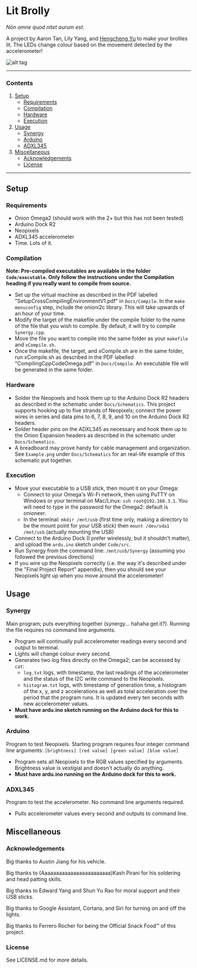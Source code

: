 # Lit Brolly

*Nōn omne quod nitet aurum est.*

A project by Aaron Tan, Lily Yang, and [Hengcheng Yu](https://github.com/handchan) to make your brollies lit. The LEDs change colour based on the movement detected by the accelerometer!

![alt tag](https://github.com/cheeseisdisgusting/lit-brolly/blob/master/Docs/Resources/lit-brolly-trimmed.gif)

---

### Contents
1. [Setup](#setup)
	- [Requirements](#requirements)
	- [Compilation](#compilation)
	- [Hardware](#hardware)
	- [Execution](#execution)
2. [Usage](#usage)
	- [Synergy](#synergy)
	- [Arduino](#arduino)
	- [ADXL345](#adxl345)
3. [Miscellaneous](#miscellaneous)
	- [Acknowledgements](#acknowledgements)
	- [License](#license)

---

## Setup
### Requirements
- Onion Omega2 (should work with the 2+ but this has not been tested)
- Arduino Dock R2
- Neopixels
- ADXL345 accelerometer
- Time. Lots of it.

### Compilation

**Note: Pre-compiled executables are available in the folder ```Code/executable```. Only follow the instructions under the Compilation heading if you really want to compile from source.**

- Set up the virtual machine as described in the PDF labelled "SetupCrossCompilingEnvironmentV1.pdf" in ```Docs/Compile```. In the ```make menuconfig``` step, include the onioni2c library. This will take upwards of an hour of your time.
- Modify the target of the makefile under the compile folder to the name of the file that you wish to compile. By default, it will try to compile ```Synergy.cpp```.
- Move the file you want to compile into the same folder as your ```makefile``` and ```xCompile.sh```.
- Once the makefile, the target, and xCompile.sh are in the same folder, run xCompile.sh as described in the PDF labelled "CompilingCppCodeOmega.pdf" in ```Docs/Compile```. An executable file will be generated in the same folder.

### Hardware
- Solder the Neopixels and hook them up to the Arduino Dock R2 headers as described in the schematic under ```Docs/Schematics```. This project supports hooking up to five strands of Neopixels; connect the power wires in series and data pins to 6, 7, 8, 9, and 10 on the Arduino Dock R2 headers.
- Solder header pins on the ADXL345 as necessary and hook them up to the Onion Expansion headers as described in the schematic under ```Docs/Schematics```.
- A breadboard may prove handy for cable management and organization. See ```Example.png``` under ```Docs/Schematics``` for an real-life example of this schematic put together.

### Execution
- Move your executable to a USB stick, then mount it on your Omega:
	- Connect to your Omega's Wi-Fi network, then using PuTTY on Windows or your terminal on Mac/Linux: ```ssh root@192.168.3.1```. You will need to type in the password for the Omega2: default is onioneer.
	- In the terminal: ```mkdir /mnt/usb``` (first time only, making a directory to be the mount point for your USB stick) then ```mount /dev/sda1 /mnt/usb``` (actually mounting the USB)
- Connect to the Arduino Dock (I prefer wirelessly, but it shouldn't matter), and upload the ```ardu.ino``` sketch under ```Code/src```.
- Run Synergy from the command line: ```/mnt/usb/Synergy``` (assuming you followed the previous directions)
- If you wire up the Neopixels correctly (i.e. the way it's described under the "Final Project Report" appendix), then you should see your Neopixels light up when you move around the accelerometer!

## Usage
### Synergy
Main program; puts everything together (synergy... hahaha get it?). Running the file requires no command line arguments.

- Program will continually pull accelerometer readings every second and output to terminal.
- Lights will change colour every second.
- Generates two log files directly on the Omega2; can be accessed by ```cat```:
	- ```log.txt``` logs, with timestamp, the last readings of the accelerometer and the status of the I2C write command to the Neopixels.
	- ```histogram.txt``` logs, with timestamp of generation time, a histogram of the x, y, and z accelerations as well as total acceleration over the period that the program runs. It is updated every ten seconds with new accelerometer values.
- **Must have ardu.ino sketch running on the Arduino dock for this to work.**

### Arduino
Program to test Neopixels. Starting program requires four integer command line arguments: ```[brightness] [red value] [green value] [blue value]```

- Program sets all Neopixels to the RGB values specified by arguments. Brightness value is vestigial and doesn't actually do anything.
- **Must have ardu.ino running on the Arduino dock for this to work.**

### ADXL345
Program to test the accelerometer. No command line arguments required.

- Pulls accelerometer values every second and outputs to command line.

## Miscellaneous
### Acknowledgements
Big thanks to Austin Jiang for his vehicle.

Big thanks to (Aaaaaaaaaaaaaaaaaaaaaaaa)Kash Pirani for his soldering and head patting skills.

Big thanks to Edward Yang and Shun Yu Rao for moral support and their USB sticks.

Big thanks to Google Assistant, Cortana, and Siri for turning on and off the lights.

Big thanks to Ferrero Rocher for being the Official Snack Food™ of this project.

### License
See LICENSE.md for more details.